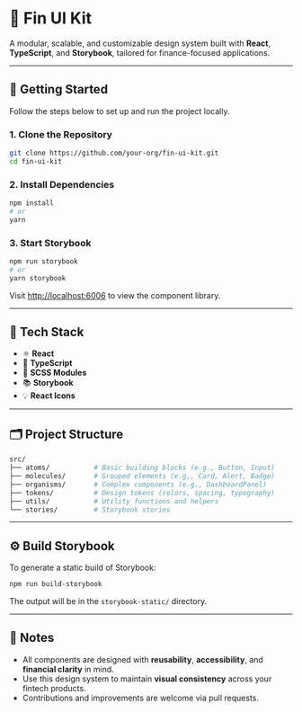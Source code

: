# 💼 Fin UI Kit

A modular, scalable, and customizable design system built with **React**, **TypeScript**, and **Storybook**, tailored for finance-focused applications.

---

## 🚀 Getting Started

Follow the steps below to set up and run the project locally.

### 1. Clone the Repository

```bash
git clone https://github.com/your-org/fin-ui-kit.git
cd fin-ui-kit
```

### 2. Install Dependencies

```bash
npm install
# or
yarn
```

### 3. Start Storybook

```bash
npm run storybook
# or
yarn storybook
```

Visit [http://localhost:6006](http://localhost:6006) to view the component library.

---

## 🧱 Tech Stack

- ⚛️ **React**
- 🔐 **TypeScript**
- 🎨 **SCSS Modules**
- 📚 **Storybook**
- 💡 **React Icons**

---

## 🗂 Project Structure

```bash
src/
├── atoms/           # Basic building blocks (e.g., Button, Input)
├── molecules/       # Grouped elements (e.g., Card, Alert, Badge)
├── organisms/       # Complex components (e.g., DashboardPanel)
├── tokens/          # Design tokens (colors, spacing, typography)
├── utils/           # Utility functions and helpers
└── stories/         # Storybook stories
```

---

## ⚙️ Build Storybook

To generate a static build of Storybook:

```bash
npm run build-storybook
```

The output will be in the `storybook-static/` directory.

---

## 📌 Notes

- All components are designed with **reusability**, **accessibility**, and **financial clarity** in mind.
- Use this design system to maintain **visual consistency** across your fintech products.
- Contributions and improvements are welcome via pull requests.

